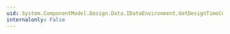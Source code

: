 ```yaml
---
uid: System.ComponentModel.Design.Data.IDataEnvironment.GetDesignTimeConnection(System.ComponentModel.Design.Data.DesignerDataConnection)
internalonly: False
---
```

